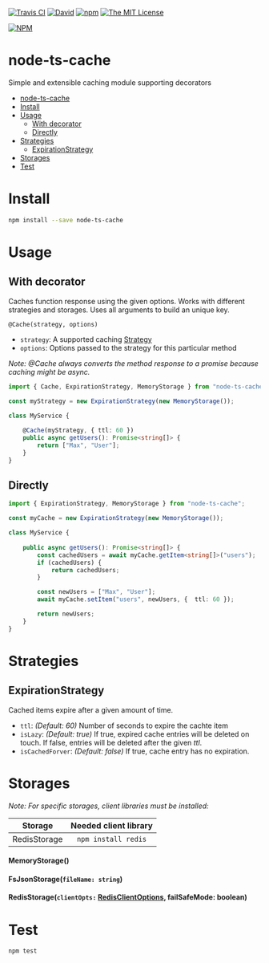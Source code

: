 [![Travis CI](https://img.shields.io/travis/havsar/node-ts-cache.svg)](https://travis-ci.org/havsar/node-ts-cache) 
[![David](https://img.shields.io/david/havsar/node-ts-cache.svg)](https://david-dm.org/havsar/node-ts-cache)
[![npm](https://img.shields.io/npm/v/node-ts-cache.svg)](https://www.npmjs.org/package/node-ts-cache)
[![The MIT License](https://img.shields.io/npm/l/node-ts-cache.svg)](http://opensource.org/licenses/MIT)

[![NPM](https://nodei.co/npm/node-ts-cache.png?downloads=true&downloadRank=true&stars=true)](https://nodei.co/npm/node-ts-cache/)

# node-ts-cache
Simple and extensible caching module supporting decorators

<!-- TOC depthTo:2 -->

- [node-ts-cache](#node-ts-cache)
- [Install](#install)
- [Usage](#usage)
    - [With decorator](#with-decorator)
    - [Directly](#directly)
- [Strategies](#strategies)
    - [ExpirationStrategy](#expirationstrategy)
- [Storages](#storages)
- [Test](#test)

<!-- /TOC -->

# Install
```bash
npm install --save node-ts-cache
```

# Usage
## With decorator
Caches function response using the given options. Works with different strategies and storages. Uses all arguments to build an unique key.

`@Cache(strategy, options)`
- `strategy`: A supported caching [Strategy](#strategies)
- `options`: Options passed to the strategy for this particular method

*Note: @Cache always converts the method response to a promise because caching might be async.* 

```ts
import { Cache, ExpirationStrategy, MemoryStorage } from "node-ts-cache";

const myStrategy = new ExpirationStrategy(new MemoryStorage());

class MyService {
    
    @Cache(myStrategy, { ttl: 60 })
    public async getUsers(): Promise<string[]> {
        return ["Max", "User"];
    }
}
```

## Directly
```ts
import { ExpirationStrategy, MemoryStorage } from "node-ts-cache";

const myCache = new ExpirationStrategy(new MemoryStorage());

class MyService {
    
    public async getUsers(): Promise<string[]> {
        const cachedUsers = await myCache.getItem<string[]>("users");
        if (cachedUsers) {
            return cachedUsers;
        }

        const newUsers = ["Max", "User"];
        await myCache.setItem("users", newUsers, {  ttl: 60 });

        return newUsers;
    }
}
```

# Strategies
## ExpirationStrategy
Cached items expire after a given amount of time.

 - `ttl`: *(Default: 60)* Number of seconds to expire the cachte item
 - `isLazy`: *(Default: true)* If true, expired cache entries will be deleted on touch. If false, entries will be deleted after the given *ttl*.
 - `isCachedForver`: *(Default: false)* If true, cache entry has no expiration.

# Storages

*Note: For specific storages, client libraries must be installed:*

| Storage      | Needed client library |
|--------------|:---------------------:|
| RedisStorage |  `npm install redis`  |

#### MemoryStorage()
#### FsJsonStorage(`fileName: string`)
#### RedisStorage(`clientOpts:` [RedisClientOptions](https://github.com/NodeRedis/node_redis#options-object-properties), failSafeMode: boolean)


# Test
```bash
npm test
```